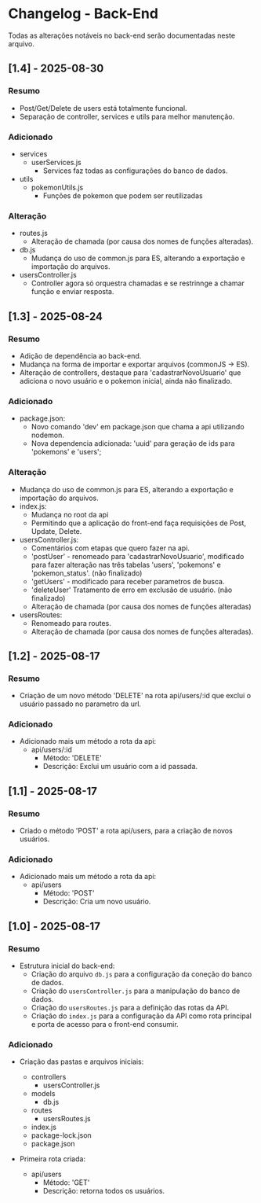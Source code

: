 # Changelog - Back-End
Todas as alterações notáveis no back-end serão documentadas neste arquivo.

## [1.4] - 2025-08-30
### Resumo
- Post/Get/Delete de users está totalmente funcional.
- Separação de controller, services e utils para melhor manutenção.

### Adicionado
- services
    - userServices.js
        - Services faz todas as configurações do banco de dados.
- utils
    - pokemonUtils.js
        - Funções de pokemon que podem ser reutilizadas

### Alteração
- routes.js
    - Alteração de chamada (por causa dos nomes de funções alteradas).
- db.js
    - Mudança do uso de common.js para ES, alterando a exportação e importação do arquivos.
- usersController.js
    - Controller agora só orquestra chamadas e se restrinnge a chamar função e enviar resposta.



## [1.3] - 2025-08-24
### Resumo
- Adição de dependência ao back-end.
- Mudança na forma de importar e exportar arquivos (commonJS -> ES).
- Alteração de controllers, destaque para 'cadastrarNovoUsuario' que adiciona o novo usuário e o pokemon inicial, ainda não finalizado.

### Adicionado
- package.json:
    - Novo comando 'dev' em package.json que chama a api utilizando nodemon.
    - Nova dependencia adicionada: 'uuid' para geração de ids para 'pokemons' e 'users';

### Alteração
- Mudança do uso de common.js para ES, alterando a exportação e importação do arquivos.
- index.js:
    - Mudança no root da api
    - Permitindo que a aplicação do front-end faça requisições de Post, Update, Delete.
- usersController.js:
    - Comentários com etapas que quero fazer na api.
    - 'postUser' - renomeado para 'cadastrarNovoUsuario', modificado para fazer alteração nas três tabelas 'users', 'pokemons' e 'pokemon_status'. (não finalizado)
    - 'getUsers' - modificado para receber parametros de busca.
    - 'deleteUser' Tratamento de erro em exclusão de usuário. (não finalizado)
    - Alteração de chamada (por causa dos nomes de funções alteradas)
- usersRoutes:
    - Renomeado para routes.
    - Alteração de chamada (por causa dos nomes de funções alteradas).



## [1.2] - 2025-08-17
### Resumo
- Criação de um novo método 'DELETE' na rota api/users/:id que exclui o usuário passado no parametro da url.

### Adicionado
- Adicionado mais um método a rota da api:
    - api/users/:id
        - Método: 'DELETE'
        - Descrição: Exclui um usuário com a id passada.



## [1.1] - 2025-08-17
### Resumo
- Criado o método 'POST' a rota api/users, para a criação de novos usuários.


### Adicionado
- Adicionado mais um método a rota da api:
    - api/users
        - Método: 'POST'
        - Descrição: Cria um novo usuário.



## [1.0] - 2025-08-17
### Resumo
- Estrutura inicial do back-end:
    - Criação do arquivo `db.js` para a configuração da coneção do banco de dados.
    - Criação do `usersController.js` para a manipulação do banco de dados.
    - Criação do `usersRoutes.js` para a definição das rotas da API.
    - Criação do `index.js` para a configuração da API como rota principal e porta de acesso para o front-end consumir.


### Adicionado
- Criação das pastas e arquivos iniciais:
    - controllers
        - usersController.js
    - models
        - db.js
    - routes
        - usersRoutes.js
    - index.js
    - package-lock.json
    - package.json

- Primeira rota criada:
    - api/users
        - Método: 'GET'
        - Descrição: retorna todos os usuários.